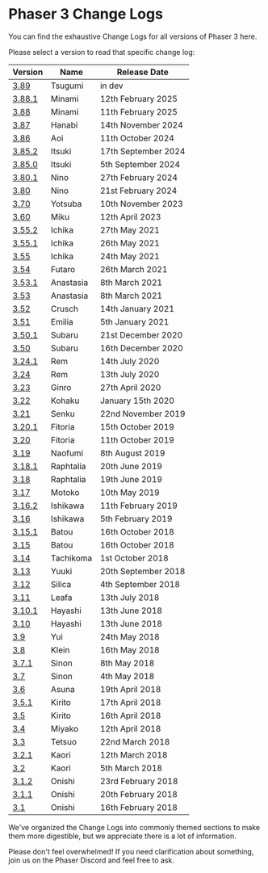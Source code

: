 # Phaser 3 Change Logs

You can find the exhaustive Change Logs for all versions of Phaser 3 here.

Please select a version to read that specific change log:

| Version | Name | Release Date |
| ------- | ---- | ------------ |
| [3.89](changelog/3.89/CHANGELOG-v3.89.md) | Tsugumi | in dev |
| [3.88.1](changelog/3.88.1/CHANGELOG-v3.88.1.md) | Minami | 12th February 2025 |
| [3.88](changelog/3.88/CHANGELOG-v3.88.md) | Minami | 11th February 2025 |
| [3.87](changelog/3.87/CHANGELOG-v3.87.md) | Hanabi | 14th November 2024 |
| [3.86](changelog/3.86/CHANGELOG-v3.86.md) | Aoi | 11th October 2024 |
| [3.85.2](changelog/3.85.2/CHANGELOG-v3.85.2.md) | Itsuki | 17th September 2024 |
| [3.85.0](changelog/3.85/CHANGELOG-v3.85.md) | Itsuki | 5th September 2024 |
| [3.80.1](changelog/3.80.1/CHANGELOG-v3.80.1.md) | Nino | 27th February 2024 |
| [3.80](changelog/3.80/CHANGELOG-v3.80.md) | Nino | 21st February 2024 |
| [3.70](changelog/3.70/CHANGELOG-v3.70.md) | Yotsuba | 10th November 2023 |
| [3.60](changelog/3.60/CHANGELOG-v3.60.md) | Miku | 12th April 2023 |
| [3.55.2](changelog/3.55.2/CHANGELOG-v3.55.2.md) | Ichika | 27th May 2021 |
| [3.55.1](changelog/3.55.1/CHANGELOG-v3.55.1.md) | Ichika | 26th May 2021 |
| [3.55](changelog/3.55/CHANGELOG-v3.55.md) | Ichika | 24th May 2021 |
| [3.54](changelog/3.54/CHANGELOG-v3.54.md) | Futaro | 26th March 2021 |
| [3.53.1](changelog/3.53.1/CHANGELOG-v3.53.1.md) | Anastasia | 8th March 2021 |
| [3.53](changelog/3.53/CHANGELOG-v3.53.md) | Anastasia | 8th March 2021 |
| [3.52](changelog/3.52/CHANGELOG-v3.52.md) | Crusch | 14th January 2021 |
| [3.51](changelog/3.51/CHANGELOG-v3.51.md) | Emilia | 5th January 2021 |
| [3.50.1](changelog/3.50.1/CHANGELOG-v3.50.1.md) | Subaru | 21st December 2020 |
| [3.50](changelog/3.50/CHANGELOG-v3.50.md) | Subaru | 16th December 2020 |
| [3.24.1](changelog/3.24.1/CHANGELOG-v3.24.1.md) | Rem | 14th July 2020 |
| [3.24](changelog/3.24/CHANGELOG-v3.24.md) | Rem | 13th July 2020 |
| [3.23](changelog/3.23/CHANGELOG-v3.23.md) | Ginro | 27th April 2020 |
| [3.22](changelog/3.22/CHANGELOG-v3.22.md) | Kohaku | January 15th 2020 |
| [3.21](changelog/3.21/CHANGELOG-v3.21.md) | Senku | 22nd November 2019 |
| [3.20.1](changelog/3.20.1/CHANGELOG-v3.20.1.md) | Fitoria | 15th October 2019 |
| [3.20](changelog/3.20/CHANGELOG-v3.20.md) | Fitoria | 11th October 2019 |
| [3.19](changelog/3.19/CHANGELOG-v3.19.md) | Naofumi | 8th August 2019 |
| [3.18.1](changelog/3.18.1/CHANGELOG-v3.18.1.md) | Raphtalia | 20th June 2019 |
| [3.18](changelog/3.18/CHANGELOG-v3.18.md) | Raphtalia | 19th June 2019 |
| [3.17](changelog/3.17/CHANGELOG-v3.17.md) | Motoko | 10th May 2019 |
| [3.16.2](changelog/3.16.2/CHANGELOG-v3.16.2.md) | Ishikawa | 11th February 2019 |
| [3.16](changelog/3.16/CHANGELOG-v3.16.md) | Ishikawa | 5th February 2019 |
| [3.15.1](changelog/3.15.1/CHANGELOG-v3.15.1.md) | Batou | 16th October 2018 |
| [3.15](changelog/3.15/CHANGELOG-v3.15.md) | Batou | 16th October 2018 |
| [3.14](changelog/3.14/CHANGELOG-v3.14.md) | Tachikoma | 1st October 2018 |
| [3.13](changelog/3.13/CHANGELOG-v3.13.md) | Yuuki | 20th September 2018 |
| [3.12](changelog/3.12/CHANGELOG-v3.12.md) | Silica | 4th September 2018 |
| [3.11](changelog/3.11/CHANGELOG-v3.11.md) | Leafa | 13th July 2018 |
| [3.10.1](changelog/3.10.1/CHANGELOG-v3.10.1.md) | Hayashi | 13th June 2018 |
| [3.10](changelog/3.10/CHANGELOG-v3.10.md) | Hayashi | 13th June 2018 |
| [3.9](changelog/3.9/CHANGELOG-v3.9.md) | Yui | 24th May 2018 |
| [3.8](changelog/3.8/CHANGELOG-v3.8.md) | Klein | 16th May 2018 |
| [3.7.1](changelog/3.7.1/CHANGELOG-v3.7.1.md) | Sinon | 8th May 2018 |
| [3.7](changelog/3.7/CHANGELOG-v3.7.md) | Sinon | 4th May 2018 |
| [3.6](changelog/3.6/CHANGELOG-v3.6.md) | Asuna | 19th April 2018 |
| [3.5.1](changelog/3.5.1/CHANGELOG-v3.5.1.md) | Kirito | 17th April 2018 |
| [3.5](changelog/3.5/CHANGELOG-v3.5.md) | Kirito | 16th April 2018 |
| [3.4](changelog/3.4/CHANGELOG-v3.4.md) | Miyako | 12th April 2018 |
| [3.3](changelog/3.3/CHANGELOG-v3.3.md) | Tetsuo | 22nd March 2018 |
| [3.2.1](changelog/3.2.1/CHANGELOG-v3.2.1.md) | Kaori | 12th March 2018 |
| [3.2](changelog/3.2/CHANGELOG-v3.2.md) | Kaori | 5th March 2018 |
| [3.1.2](changelog/3.1.2/CHANGELOG-v3.1.2.md) | Onishi | 23rd February 2018 |
| [3.1.1](changelog/3.1.1/CHANGELOG-v3.1.1.md) | Onishi | 20th February 2018 |
| [3.1](changelog/3.1/CHANGELOG-v3.1.md) | Onishi | 16th February 2018 |

We've organized the Change Logs into commonly themed sections to make them more digestible, but we appreciate there is a lot of information.

Please don't feel overwhelmed! If you need clarification about something, join us on the Phaser Discord and feel free to ask.
